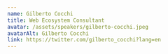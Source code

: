 ```yaml
---
name: Gilberto Cocchi
title: Web Ecosystem Consultant
avatar: /assets/speakers/gilberto-cocchi.jpeg
avatarAlt: Gilberto Cocchi
link: https://twitter.com/gilberto_cocchi?lang=en
---
```

